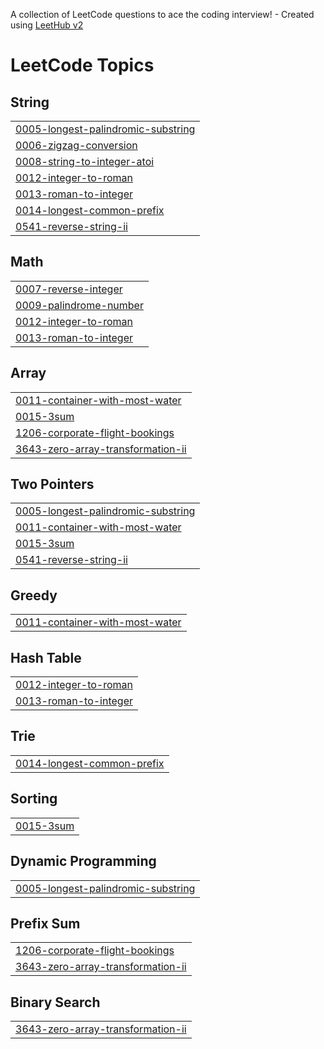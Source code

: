 A collection of LeetCode questions to ace the coding interview! - Created using [LeetHub v2](https://github.com/arunbhardwaj/LeetHub-2.0)

<!---LeetCode Topics Start-->
# LeetCode Topics
## String
|  |
| ------- |
| [0005-longest-palindromic-substring](https://github.com/seanyzhang/LeetCode/tree/master/0005-longest-palindromic-substring) |
| [0006-zigzag-conversion](https://github.com/seanyzhang/LeetCode/tree/master/0006-zigzag-conversion) |
| [0008-string-to-integer-atoi](https://github.com/seanyzhang/LeetCode/tree/master/0008-string-to-integer-atoi) |
| [0012-integer-to-roman](https://github.com/seanyzhang/LeetCode/tree/master/0012-integer-to-roman) |
| [0013-roman-to-integer](https://github.com/seanyzhang/LeetCode/tree/master/0013-roman-to-integer) |
| [0014-longest-common-prefix](https://github.com/seanyzhang/LeetCode/tree/master/0014-longest-common-prefix) |
| [0541-reverse-string-ii](https://github.com/seanyzhang/LeetCode/tree/master/0541-reverse-string-ii) |
## Math
|  |
| ------- |
| [0007-reverse-integer](https://github.com/seanyzhang/LeetCode/tree/master/0007-reverse-integer) |
| [0009-palindrome-number](https://github.com/seanyzhang/LeetCode/tree/master/0009-palindrome-number) |
| [0012-integer-to-roman](https://github.com/seanyzhang/LeetCode/tree/master/0012-integer-to-roman) |
| [0013-roman-to-integer](https://github.com/seanyzhang/LeetCode/tree/master/0013-roman-to-integer) |
## Array
|  |
| ------- |
| [0011-container-with-most-water](https://github.com/seanyzhang/LeetCode/tree/master/0011-container-with-most-water) |
| [0015-3sum](https://github.com/seanyzhang/LeetCode/tree/master/0015-3sum) |
| [1206-corporate-flight-bookings](https://github.com/seanyzhang/LeetCode/tree/master/1206-corporate-flight-bookings) |
| [3643-zero-array-transformation-ii](https://github.com/seanyzhang/LeetCode/tree/master/3643-zero-array-transformation-ii) |
## Two Pointers
|  |
| ------- |
| [0005-longest-palindromic-substring](https://github.com/seanyzhang/LeetCode/tree/master/0005-longest-palindromic-substring) |
| [0011-container-with-most-water](https://github.com/seanyzhang/LeetCode/tree/master/0011-container-with-most-water) |
| [0015-3sum](https://github.com/seanyzhang/LeetCode/tree/master/0015-3sum) |
| [0541-reverse-string-ii](https://github.com/seanyzhang/LeetCode/tree/master/0541-reverse-string-ii) |
## Greedy
|  |
| ------- |
| [0011-container-with-most-water](https://github.com/seanyzhang/LeetCode/tree/master/0011-container-with-most-water) |
## Hash Table
|  |
| ------- |
| [0012-integer-to-roman](https://github.com/seanyzhang/LeetCode/tree/master/0012-integer-to-roman) |
| [0013-roman-to-integer](https://github.com/seanyzhang/LeetCode/tree/master/0013-roman-to-integer) |
## Trie
|  |
| ------- |
| [0014-longest-common-prefix](https://github.com/seanyzhang/LeetCode/tree/master/0014-longest-common-prefix) |
## Sorting
|  |
| ------- |
| [0015-3sum](https://github.com/seanyzhang/LeetCode/tree/master/0015-3sum) |
## Dynamic Programming
|  |
| ------- |
| [0005-longest-palindromic-substring](https://github.com/seanyzhang/LeetCode/tree/master/0005-longest-palindromic-substring) |
## Prefix Sum
|  |
| ------- |
| [1206-corporate-flight-bookings](https://github.com/seanyzhang/LeetCode/tree/master/1206-corporate-flight-bookings) |
| [3643-zero-array-transformation-ii](https://github.com/seanyzhang/LeetCode/tree/master/3643-zero-array-transformation-ii) |
## Binary Search
|  |
| ------- |
| [3643-zero-array-transformation-ii](https://github.com/seanyzhang/LeetCode/tree/master/3643-zero-array-transformation-ii) |
<!---LeetCode Topics End-->
